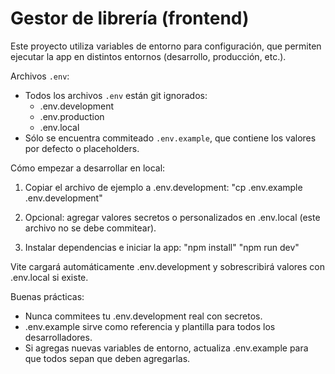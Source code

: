 # Gestor de librería (frontend)

Este proyecto utiliza variables de entorno para configuración, que permiten ejecutar la app en distintos entornos (desarrollo, producción, etc.).

Archivos `.env`:

- Todos los archivos `.env` están git ignorados:
  - .env.development
  - .env.production
  - .env.local
- Sólo se encuentra commiteado `.env.example`, que contiene los valores por defecto o placeholders.

Cómo empezar a desarrollar en local:

1. Copiar el archivo de ejemplo a .env.development:
   "cp .env.example .env.development"

2. Opcional: agregar valores secretos o personalizados en .env.local (este archivo no se debe commitear).

3. Instalar dependencias e iniciar la app:
   "npm install"
   "npm run dev"

Vite cargará automáticamente .env.development y sobrescribirá valores con .env.local si existe.

Buenas prácticas:

- Nunca commitees tu .env.development real con secretos.
- .env.example sirve como referencia y plantilla para todos los desarrolladores.
- Si agregas nuevas variables de entorno, actualiza .env.example para que todos sepan que deben agregarlas.
